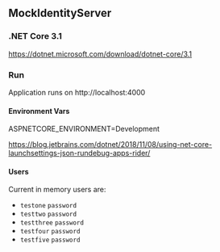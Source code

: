 ## MockIdentityServer

### .NET Core 3.1

https://dotnet.microsoft.com/download/dotnet-core/3.1

### Run

Application runs on http://localhost:4000

#### Environment Vars

ASPNETCORE_ENVIRONMENT=Development

https://blog.jetbrains.com/dotnet/2018/11/08/using-net-core-launchsettings-json-rundebug-apps-rider/

#### Users

Current in memory users are:

- `testone` `password` 
- `testtwo` `password` 
- `testthree` `password` 
- `testfour` `password` 
- `testfive` `password` 